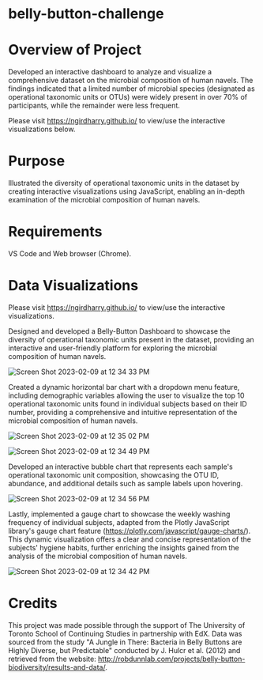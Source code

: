 # belly-button-challenge

# Overview of Project 
Developed an interactive dashboard to analyze and visualize a comprehensive dataset on the microbial composition of human navels. The findings indicated that a limited number of microbial species (designated as operational taxonomic units or OTUs) were widely present in over 70% of participants, while the remainder were less frequent. 

Please visit https://ngirdharry.github.io/ to view/use the interactive visualizations below. 

# Purpose
Illustrated the diversity of operational taxonomic units in the dataset by creating interactive visualizations using JavaScript, enabling an in-depth examination of the microbial composition of human navels. 

# Requirements 
VS Code and Web browser (Chrome). 

# Data Visualizations 
Please visit https://ngirdharry.github.io/ to view/use the interactive visualizations. 

Designed and developed a Belly-Button Dashboard to showcase the diversity of operational taxonomic units present in the dataset, providing an interactive and user-friendly platform for exploring the microbial composition of human navels. 

![Screen Shot 2023-02-09 at 12 34 33 PM](https://user-images.githubusercontent.com/115658965/217893240-97a90397-1c96-4279-9637-e616dc65725d.png)

Created a dynamic horizontal bar chart with a dropdown menu feature, including demographic variables allowing the user to visualize the top 10 operational taxonomic units found in individual subjects based on their ID number, providing a comprehensive and intuitive representation of the microbial composition of human navels.

![Screen Shot 2023-02-09 at 12 35 02 PM](https://user-images.githubusercontent.com/115658965/217893789-825d24fc-073a-4520-a607-fe1b7dc52333.png)

![Screen Shot 2023-02-09 at 12 34 49 PM](https://user-images.githubusercontent.com/115658965/217893886-0fe48f9d-ab90-46c6-b1e7-c685e176ee1a.png)

Developed an interactive bubble chart that represents each sample's operational taxonomic unit composition, showcasing the OTU ID, abundance, and additional details such as sample labels upon hovering. 

![Screen Shot 2023-02-09 at 12 34 56 PM](https://user-images.githubusercontent.com/115658965/217894233-35ca1e1b-7269-4f1e-958d-eedf20ec628d.png)

Lastly, implemented a gauge chart to showcase the weekly washing frequency of individual subjects, adapted from the Plotly JavaScript library's gauge chart feature (https://plotly.com/javascript/gauge-charts/). This dynamic visualization offers a clear and concise representation of the subjects' hygiene habits, further enriching the insights gained from the analysis of the microbial composition of human navels. 

![Screen Shot 2023-02-09 at 12 34 42 PM](https://user-images.githubusercontent.com/115658965/217894541-e3a21605-84b4-44f6-b5aa-ecae18ea99d4.png)

# Credits 

This project was made possible through the support of The University of Toronto School of Continuing Studies in partnership with EdX. Data was sourced from the study "A Jungle in There: Bacteria in Belly Buttons are Highly Diverse, but Predictable" conducted by J. Hulcr et al. (2012) and retrieved from the website: http://robdunnlab.com/projects/belly-button-biodiversity/results-and-data/.
